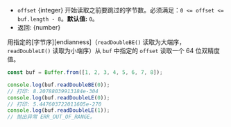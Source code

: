 <!-- YAML
added: v0.11.15
changes:
  - version: v10.0.0
    pr-url: https://github.com/nodejs/node/pull/18395
    description: Removed `noAssert` and no implicit coercion of the offset
                 to `uint32` anymore.
-->

* `offset` {integer} 开始读取之前要跳过的字节数。必须满足：`0 <= offset <= buf.length - 8`。**默认值:** `0`。
* 返回: {number}

用指定的[字节序][endianness]（`readDoubleBE()` 读取为大端序，`readDoubleLE()` 读取为小端序）从 `buf` 中指定的 `offset` 读取一个 64 位双精度值。

```js
const buf = Buffer.from([1, 2, 3, 4, 5, 6, 7, 8]);

console.log(buf.readDoubleBE(0));
// 打印: 8.20788039913184e-304
console.log(buf.readDoubleLE(0));
// 打印: 5.447603722011605e-270
console.log(buf.readDoubleLE(1));
// 抛出异常 ERR_OUT_OF_RANGE。
```

